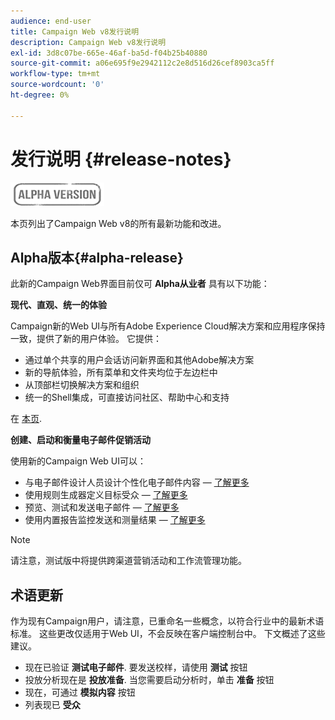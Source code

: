 ```yaml
---
audience: end-user
title: Campaign Web v8发行说明
description: Campaign Web v8发行说明
exl-id: 3d8c07be-665e-46af-ba5d-f04b25b40880
source-git-commit: a06e695f9e2942112c2e8d516d26cef8903ca5ff
workflow-type: tm+mt
source-wordcount: '0'
ht-degree: 0%

---
```


# 发行说明 {#release-notes}

![](../assets/do-not-localize/badge.png)

本页列出了Campaign Web v8的所有最新功能和改进。

## Alpha版本{#alpha-release}

此新的Campaign Web界面目前仅可 **Alpha从业者** 具有以下功能：

**现代、直观、统一的体验**

Campaign新的Web UI与所有Adobe Experience Cloud解决方案和应用程序保持一致，提供了新的用户体验。 它提供：

* 通过单个共享的用户会话访问新界面和其他Adobe解决方案
* 新的导航体验，所有菜单和文件夹均位于左边栏中
* 从顶部栏切换解决方案和组织
* 统一的Shell集成，可直接访问社区、帮助中心和支持
<!--
No search and pulse notifications in Alpha
-->

在 [本页](../get-started/user-interface.md).

**创建、启动和衡量电子邮件促销活动**

使用新的Campaign Web UI可以：

* 与电子邮件设计人员设计个性化电子邮件内容 —  [了解更多](../content/edit-content.md)
* 使用规则生成器定义目标受众 —  [了解更多](../audience/about-audiences.md)
* 预览、测试和发送电子邮件 —  [了解更多](../monitor/prepare-send.md)
* 使用内置报告监控发送和测量结果 —  [了解更多](../reporting/reports.md)

<!--
add info somewhere to remind users that
* they still have access to their console (+ link to v8 console doc)
* they keep their existing data (example: will be able to use their existing delivery templates to create deliveries)
-->

>[!NOTE]
>
>请注意，测试版中将提供跨渠道营销活动和工作流管理功能。

## 术语更新

作为现有Campaign用户，请注意，已重命名一些概念，以符合行业中的最新术语标准。 这些更改仅适用于Web UI，不会反映在客户端控制台中。 下文概述了这些建议。

* 现在已验证 **测试电子邮件**. 要发送校样，请使用 **测试** 按钮
* 投放分析现在是 **投放准备**. 当您需要启动分析时，单击 **准备** 按钮
* 现在，可通过 **模拟内容** 按钮
* 列表现已 **受众**
